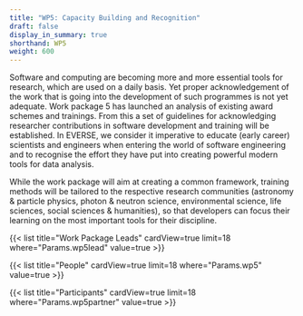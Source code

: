 ```yaml
---
title: "WP5: Capacity Building and Recognition"
draft: false
display_in_summary: true
shorthand: WP5
weight: 600
---
```


Software and computing are becoming more and more essential tools for research, which are used on a daily basis. Yet proper acknowledgement of the work that is going into the development of such programmes is not yet adequate. Work package 5 has launched an analysis of existing award schemes and trainings. From this a set of guidelines for acknowledging researcher contributions in software development and training will be established. In EVERSE, we consider it imperative to  educate (early career) scientists and engineers when entering the world of software engineering and to recognise the effort they have put into creating powerful modern tools for data analysis.

While the work package will aim at creating a common framework, training methods will be tailored to the respective research communities (astronomy & particle physics, photon & neutron science, environmental science, life sciences, social sciences & humanities), so that developers can focus their learning on the most important tools for their discipline.

{{< list title="Work Package Leads" cardView=true limit=18 where="Params.wp5lead" value=true  >}}

{{< list title="People" cardView=true limit=18 where="Params.wp5" value=true  >}}

{{< list title="Participants" cardView=true limit=18 where="Params.wp5partner" value=true  >}}
